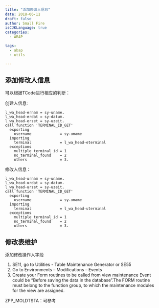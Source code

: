 ```yaml
---
title: "添加修改人信息"
date: 2018-06-11
draft: false
author: Small Fire
isCJKLanguage: true
categories: 
  - ABAP

tags: 
  - abap
  - utils

---
```


## 添加修改人信息 ##
可以根据TCode进行相应的判断：

创建人信息:
```JS
l_wa_head-ernam = sy-uname.
l_wa_head-erdat = sy-datum.
l_wa_head-erzet = sy-uzeit.
call function 'TERMINAL_ID_GET'
  exporting
    username             = sy-uname
  importing
    terminal             = l_wa_head-eterminal
  exceptions
    multiple_terminal_id = 1
    no_terminal_found    = 2
    others               = 3. 
```
修改人信息：
```JS
l_wa_head-urnam = sy-uname.
l_wa_head-urdat = sy-datum.
l_wa_head-urzet = sy-uzeit.
call function 'TERMINAL_ID_GET'
  exporting
    username             = sy-uname
  importing
    terminal             = l_wa_head-uterminal
  exceptions
    multiple_terminal_id = 1
    no_terminal_found    = 2
    others               = 3.
```

## 修改表维护 ##
添加修改操作人字段

1. SE11, go to Utilities - Table Maintenance Generator or SE55
2. Go to Environments – Modifications – Events
3. Create your Form routines to be called from view maintenance Event could be “Before saving the data in the database”.The FORM routine must belong to the function group, to which the maintenance modules for the view are assigned. 

ZPP_MOLDTSTA：可参考

